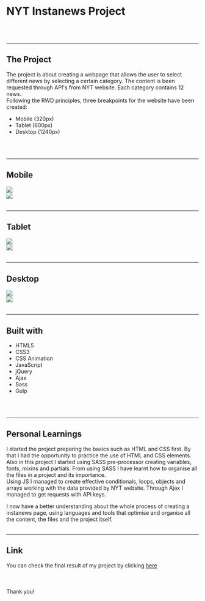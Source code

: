 # NYT Instanews Project
<br>
<br>

---
## The Project

The project is about creating a webpage that allows the user to select different news by selecting a certain category. The content is been requested through API's from NYT website. Each category contains 12 news.
<br>
Following the RWD principles, three breakpoints for the website have been created:
<br>
- Mobile (320px)
- Tablet (600px)
- Desktop (1240px)
<br>
<br>

---
## Mobile
<img src="assets/screenshots/mobile-homepage.png">
<br>
<img src="assets/screenshots/mobile-news.png">
<br>
<br>

---
## Tablet
<img src="assets/screenshots/tablet-homepage.png">
<br>
<img src="assets/screenshots/tablet-news.png">
<br>
<br>

---
## Desktop
<img src="assets/screenshots/desktop-homepage.png">
<br>
<img src="assets/screenshots/desktop-news.png">
<br>
<br>

---
## Built with

- HTML5
- CSS3
- CSS Animation
- JavaScript
- jQuery
- Ajax
- Sass
- Gulp
<br>
<br>

---
## Personal Learnings

I started the project preparing the basics such as HTML and CSS first. By that I had the opportunity to practice the use of HTML and CSS elements. Also in this project I started using SASS pre-processor creating variables, fonts, mixins and partials. From using SASS I have learnt how to organise all the files in a project and its importance.
<br>
Using JS I managed to create effective conditionals, loops, objects and arrays working with the data provided by NYT website. Through Ajax I managed to get requests with API keys. 
<br>

I now have a better understanding about the whole process of creating a instanews page, using languages and tools that optimise and organise all the content, the files and the project itself.
<br>
<br>

----
## Link
You can check the final result of my project by clicking [here](https://github.com/tonypossamai/NYT-Instanews.git)
<br>
<br>
<br>
<br>
Thank you!
